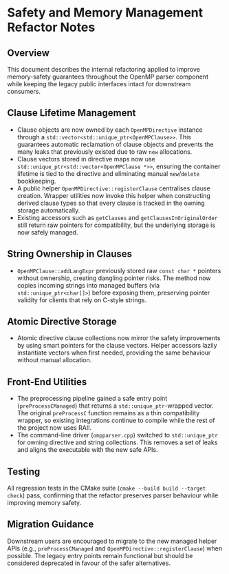 # Safety and Memory Management Refactor Notes

## Overview
This document describes the internal refactoring applied to improve
memory-safety guarantees throughout the OpenMP parser component while
keeping the legacy public interfaces intact for downstream consumers.

## Clause Lifetime Management
* Clause objects are now owned by each `OpenMPDirective` instance through
  a `std::vector<std::unique_ptr<OpenMPClause>>`. This guarantees
  automatic reclamation of clause objects and prevents the many leaks that
  previously existed due to raw `new` allocations.
* Clause vectors stored in directive maps now use
  `std::unique_ptr<std::vector<OpenMPClause *>>`, ensuring the container
  lifetime is tied to the directive and eliminating manual `new`/`delete`
  bookkeeping.
* A public helper `OpenMPDirective::registerClause` centralises clause
  creation. Wrapper utilities now invoke this helper when constructing
  derived clause types so that every clause is tracked in the owning
  storage automatically.
* Existing accessors such as `getClauses` and `getClausesInOriginalOrder`
  still return raw pointers for compatibility, but the underlying storage
  is now safely managed.

## String Ownership in Clauses
* `OpenMPClause::addLangExpr` previously stored raw `const char *`
  pointers without ownership, creating dangling pointer risks. The method
  now copies incoming strings into managed buffers (via
  `std::unique_ptr<char[]>`) before exposing them, preserving pointer
  validity for clients that rely on C-style strings.

## Atomic Directive Storage
* Atomic directive clause collections now mirror the safety improvements
  by using smart pointers for the clause vectors. Helper accessors lazily
  instantiate vectors when first needed, providing the same behaviour
  without manual allocation.

## Front-End Utilities
* The preprocessing pipeline gained a safe entry point
  (`preProcessCManaged`) that returns a `std::unique_ptr`-wrapped vector.
  The original `preProcessC` function remains as a thin compatibility
  wrapper, so existing integrations continue to compile while the rest of
  the project now uses RAII.
* The command-line driver (`ompparser.cpp`) switched to `std::unique_ptr`
  for owning directive and string collections. This removes a set of
  leaks and aligns the executable with the new safe APIs.

## Testing
All regression tests in the CMake suite (`cmake --build build --target
check`) pass, confirming that the refactor preserves parser behaviour
while improving memory safety.

## Migration Guidance
Downstream users are encouraged to migrate to the new managed helper APIs
(e.g., `preProcessCManaged` and `OpenMPDirective::registerClause`) when
possible. The legacy entry points remain functional but should be
considered deprecated in favour of the safer alternatives.
